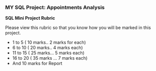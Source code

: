 ### MY SQL Project: Appointments Analysis

**SQL Mini Project Rubric**

Please view this rubric so that you know how you will be marked in this project.
- 1 to 5 ( 10 marks.. 2 marks for each)
- 6 to 10 ( 20 marks.. 4 marks each)
- 11 to 15 ( 25 marks... 5 marks each)
- 16 to 20 ( 35 marks ... 7 marks each)
- And 10 marks for Report
